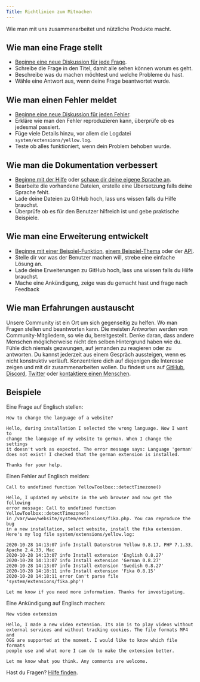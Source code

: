 ```yaml
---
Title: Richtlinien zum Mitmachen
---
```

Wie man mit uns zusammenarbeitet und nützliche Produkte macht.

## Wie man eine Frage stellt

* [Beginne eine neue Diskussion für jede Frage](https://github.com/datenstrom/yellow/discussions).
* Schreibe die Frage in den Titel, damit alle sehen können worum es geht.
* Beschreibe was du machen möchtest und welche Probleme du hast.
* Wähle eine Antwort aus, wenn deine Frage beantwortet wurde.

## Wie man einen Fehler meldet

* [Beginne eine neue Diskussion für jeden Fehler](https://github.com/datenstrom/yellow/discussions/categories/report-a-bug).
* Erkläre wie man den Fehler reproduzieren kann, überprüfe ob es jedesmal passiert.
* Füge viele Details hinzu, vor allem die Logdatei `system/extensions/yellow.log`.
* Teste ob alles funktioniert, wenn dein Problem behoben wurde.

## Wie man die Dokumentation verbessert

* [Beginne mit der Hilfe](https://github.com/datenstrom/yellow-extensions/tree/master/source/help/README-de.md) oder [schaue dir deine eigene Sprache an](https://github.com/datenstrom/yellow-extensions/tree/master/README-de.md#sprachen).
* Bearbeite die vorhandene Dateien, erstelle eine Übersetzung falls deine Sprache fehlt.
* Lade deine Dateien zu GitHub hoch, lass uns wissen falls du Hilfe brauchst.
* Überprüfe ob es für den Benutzer hilfreich ist und gebe praktische Beispiele. 

## Wie man eine Erweiterung entwickelt

* [Beginne mit einer Beispiel-Funktion](https://github.com/schulle4u/yellow-extension-helloworld), [einem Beispiel-Thema](https://github.com/schulle4u/yellow-extension-basic) oder der [API](api-for-developers).
* Stelle dir vor was der Benutzer machen will, strebe eine einfache Lösung an.
* Lade deine Erweiterungen zu GitHub hoch, lass uns wissen falls du Hilfe brauchst.
* Mache eine Ankündigung, zeige was du gemacht hast und frage nach Feedback

## Wie man Erfahrungen austauscht 

Unsere Community ist ein Ort um sich gegenseitig zu helfen. Wo man Fragen stellen und beantworten kann. Die meisten Antworten werden von Community-Mitgliedern, so wie du, bereitgestellt. Denke daran, dass andere Menschen möglicherweise nicht den selben Hintergrund haben wie du. Fühle dich niemals gezwungen, auf jemanden zu reagieren oder zu antworten. Du kannst jederzeit aus einem Gespräch aussteigen, wenn es nicht konstruktiv verläuft. Konzentriere dich auf diejenigen die Interesse zeigen und mit dir zusammenarbeiten wollen. Du findest uns auf [GitHub](https://github.com/datenstrom), [Discord](https://discord.gg/NYvTETsHS9), [Twitter](https://twitter.com/datendeveloper) oder [kontaktiere einen Menschen](https://datenstrom.se/de/contact/).

## Beispiele

Eine Frage auf Englisch stellen:

```
How to change the language of a website?

Hello, during installation I selected the wrong language. Now I want to 
change the language of my website to german. When I change the settings 
it doesn't work as expected. The error message says: Language 'german' 
does not exist! I checked that the german extension is installed.

Thanks for your help.
```

Einen Fehler auf Englisch melden:

```
Call to undefined function YellowToolbox::detectTimezone()

Hello, I updated my website in the web browser and now get the following 
error message: Call to undefined function YellowToolbox::detectTimezone() 
in /var/www/website/system/extensions/fika.php. You can reproduce the bug 
in a new installation, select website, install the fika extension. 
Here's my log file system/extensions/yellow.log:

2020-10-28 14:13:07 info Install Datenstrom Yellow 0.8.17, PHP 7.1.33, Apache 2.4.33, Mac
2020-10-28 14:13:07 info Install extension 'English 0.8.27'
2020-10-28 14:13:07 info Install extension 'German 0.8.27'
2020-10-28 14:13:07 info Install extension 'Swedish 0.8.27'
2020-10-28 14:18:11 info Install extension 'Fika 0.8.15'
2020-10-28 14:18:11 error Can't parse file 'system/extensions/fika.php'!

Let me know if you need more information. Thanks for investigating.
```

Eine Ankündigung auf Englisch machen:

```
New video extension

Hello, I made a new video extension. Its aim is to play videos without 
external services and without tracking cookies. The file formats MP4 and 
OGG are supported at the moment. I would like to know which file formats 
people use and what more I can do to make the extension better.

Let me know what you think. Any comments are welcome.
```

Hast du Fragen? [Hilfe finden](.). 
